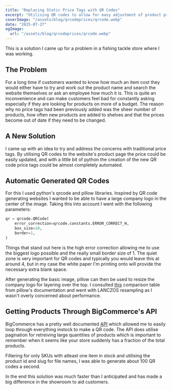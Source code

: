 ```yaml
---
title: "Replacing Static Price Tags with QR Codes"
excerpt: "Utilising QR codes to allow for easy adjustment of product prices without having to rewrite or print price tags every time."
coverImage: "/assets/blog/qrcodeprices/qrcode.webp"
date: "2025-07-27"
ogImage:
  url: "/assets/blog/qrcodeprices/qrcode.webp"
---
```


This is a solution I came up for a problem in a fishing tackle store where I was working.

## The Problem
For a long time if customers wanted to know how much an item cost they would either have to try and work out the product name and search the website
themselves or ask an employee how much it is. This is quite an inconvenience and can make customers feel bad for constantly asking especially if
they are looking for products on more of a budget. The reason why no price tags had been previously added was the sheer number of products, how often new products
are added to shelves and that the prices become out of date if they need to be changed. 

## A New Solution
I came up with an idea to try and address the concerns with traditional price tags. By utilising QR codes to the website's product page the price could be easily updated, 
and with a little bit of python the creation of the new QR code price tags could be almost completely automated. 

## Automatic Generated QR Codes
For this I used python's qrcode and pillow libraries. Inspired by QR code generating websites I wanted to be able to have a large company logo in the center of the image.
Taking this into account I went with the following parameters:

```python
qr = qrcode.QRCode(
    error_correction=qrcode.constants.ERROR_CORRECT_H,
    box_size=10,
    border=1,
)
```
Things that stand out here is the high error correction allowing me to use the biggest logo possible and the really small border size of 1. The quiet zone is very important
for QR codes and typically you would leave this at around 4, but in my case the white paper I'm printing onto will provide the necessary extra blank space.

After generating the basic image, pillow can then be used to resize the company logo for layering over the top. I consulted [this](https://pillow.readthedocs.io/en/stable/handbook/concepts.html#filters-comparison-table)
comparison table from pillow's documentation and went with LANCZOS resampling as I wasn't overly concerned about performance.

## Getting Products Through BigCommerce's API
BigCommerce has a pretty well documented [API](https://developer.bigcommerce.com/docs/api) which allowed me to easily loop through everything instock to make a QR code. 
The API does utilise pagination for retreiving large quantities of products which is important to remember when it seems like your store suddenly has a fraction of the 
total products.

Filtering for only SKUs with atleast one item in stock and utilising the product id and slug for file names, I was able to generate about 100 QR codes a second.

In the end this solution was much faster than I anticipated and has made a big difference in the showroom to aid customers.
